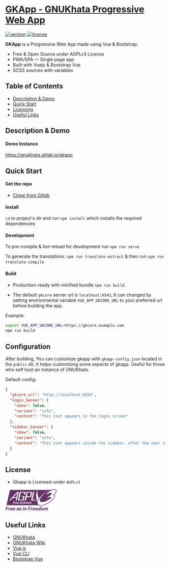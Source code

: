 # [GKApp - GNUKhata Progressive Web App](https://gitlab.com/gnukhata/gkapp)

[![version](https://img.shields.io/badge/version-0.0.1-blue.svg)](https://gitlab.com/gnukhata/gkapp) [![license](https://img.shields.io/badge/license-AGPLv3-blue.svg)](https://gitlab.com/gnukhata/gkapp)

**GKApp** is a Progressive Web App made using Vue & Bootstrap.

- Free & Open Source under AGPLv3 License
- PWA/SPA — Single page app
- Built with Vuejs & Bootstrap Vue
- SCSS sources with variables

## Table of Contents

- [Description & Demo](#description--demo)
- [Quick Start](#quick-start)
- [Licensing](#licensing)
- [Useful Links](#useful-links)

## Description & Demo

#### Demo Instance

https://gnukhata.gitlab.io/gkapp

## Quick Start

#### Get the repo

- [Clone from Gitlab](https://gitlab.com/gnukhata/gkapp)

#### Install

`cd` to project's dir and run `npm install` which installs the required dependencies

#### Development

To pre-compile & hot-reload for development run `npm run serve`

To generate the translations: `npm run translate-extract` & then run `npm run translate-compile`

#### Build

- Production-ready with minified bundle `npm run build`.

<!-- - By default app is served from site's root `/`. To change the url, Set the `GKAPP_URL` environment variable to your custom domain. -->

- The default `gkcore` server url is `localhost:6543`, It can changed by setting environmental
  variable `VUE_APP_GKCORE_URL` to your preferred url before building the app.

Example:

```sh
export VUE_APP_GKCORE_URL=https://gkcore.example.com
npm run build
```

## Configuration

After building, You can customize gkapp with `gkapp-config.json` located in the `public` dir, It helps customizing some aspects of gkapp. Useful for
those who self host an instance of GNUKhata.

Default config:

```json
{
  "gkcore_url": "http://localhost:6543",
  "login_banner": {
    "show": false,
    "variant": "info",
    "content": "This text appears in the login screen"
  },
  "sidebar_banner": {
    "show": false,
    "variant": "info",
    "content": "This text appears inside the sidebar, after the user is logged in"
  }
}
```

## License

- Gkapp is Licensed under `AGPLv3`

![AGPLv3](public/img/agpl3.png)

## Useful Links

- [GNUKhata](https://gnukhata.org/)
- [GNUKhata Wiki](https://gitlab.com/gnukhata/gkapp/-/wikis/home)
- [Vue.js](https://vuejs.org)
- [Vue CLI](https://cli.vuejs.org)
- [Bootstrap Vue](https://bootstrap-vue.org)
